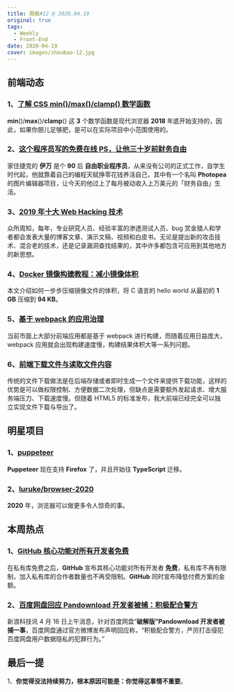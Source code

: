 ```yaml
---
title: 周报#12 @ 2020.04.19
original: true
tags:
  - Weekly
  - Front-End
date: 2020-04-19
cover: images/zhoubao-12.jpg
---
```


## 前端动态

### 1、[了解 CSS min()/max()/clamp() 数学函数](https://www.zhangxinxu.com/wordpress/2020/04/css-min-max-clamp/)

**min**()/**max**()/**clamp**() 这 **3** 个数学函数是现代浏览器 **2018** 年底开始支持的，因此，如果你胆儿足够肥，是可以在实际项目中小范围使用的。

### 2、[这个程序员写的免费在线 PS，让他三十岁前财务自由](https://zhuanlan.zhihu.com/p/70636726)

家住捷克的 **伊万** 是个 **90** 后 **自由职业程序员**，从来没有公司的正式工作，自学生时代起，他就靠着自己的编程天赋挣零花钱养活自己，其中有一个名叫 **Photopea** 的图片编辑器项目，让今天的他过上了每月被动收入上万美元的「财务自由」生活。

### 3、[2019 年十大 Web Hacking 技术](https://www.infoq.cn/article/jyrHvXsUV9R4DGBLdCj2)

众所周知，每年，专业研究人员、经验丰富的渗透测试人员、bug 赏金猎人和学者都会发表大量的博客文章、演示文稿、视频和白皮书。无论是提出新的攻击技术、混合老的技术，还是记录漏洞查找结果的，其中许多都包含可应用到其他地方的新思想。

### 4、[Docker 镜像构建教程：减小镜像体积](https://fuckcloudnative.io/posts/docker-images-part1-reducing-image-size/)

本文介绍如何一步步压缩镜像文件的体积，将 C 语言的 hello world 从最初的 **1 GB** 压缩到 **94 KB**。

### 5、[基于 webpack 的应用治理](https://www.infoq.cn/article/mr9ALQzALxW9fyBZdvKV)

当前市面上大部分前端应用都是基于 webpack 进行构建，而随着应用日益庞大，webpack 应用就会出现构建速度慢，构建结果体积大等一系列问题。

### 6、[前端下载文件与读取文件内容](https://juejin.im/post/5e9840336fb9a03c4c5bd1e0)

传统的文件下载做法是在后端存储或者即时生成一个文件来提供下载功能，这样的优势是可以做权限控制、方便数据二次处理，但缺点是需要额外发起请求、增大服务端压力、下载速度慢。但随着 HTML5 的标准发布，我大前端已经完全可以独立实现文件下载与导出了。

## 明星项目

### 1、[puppeteer](https://github.com/puppeteer/puppeteer/releases/tag/v3.0.0)

**Puppeteer** 现在支持 **Firefox** 了，并且开始往 **TypeScript** 迁移。

### 2、[luruke/browser-2020](https://github.com/luruke/browser-2020)

**2020** 年，浏览器可以做更多令人惊奇的事。

## 本周热点

### 1、[GitHub 核心功能对所有开发者免费](https://github.blog/2020-04-14-github-is-now-free-for-teams/)

在私有库免费之后，**GitHub** 宣布其核心功能对所有开发者 **免费**，私有库不再有限制，加入私有库的合作者数量也不再受限制。**GitHub** 同时宣布降低付费方案的金额。

### 2、[百度网盘回应 Pandownload 开发者被捕：积极配合警方](https://tech.sina.com.cn/i/2020-04-16/doc-iircuyvh8073969.shtml?cre=tianyi&mod=pctech&loc=13&r=25&rfunc=2&tj=none&tr=25)

新浪科技讯 4 月 16 日上午消息，针对百度网盘“**破解版”Pandownload 开发者被捕一事**，百度网盘通过官方微博发布声明回应称，“积极配合警方，严厉打击侵犯百度网盘用户数据隐私的犯罪行为。”

## 最后一提

1、**你觉得没法持续努力，根本原因可能是：你觉得这事情不重要**。
